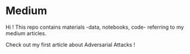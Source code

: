 # Medium
Hi ! This repo contains materials -data, notebooks, code- referring to my medium articles. 

Check out my first article about Adversarial Attacks !
